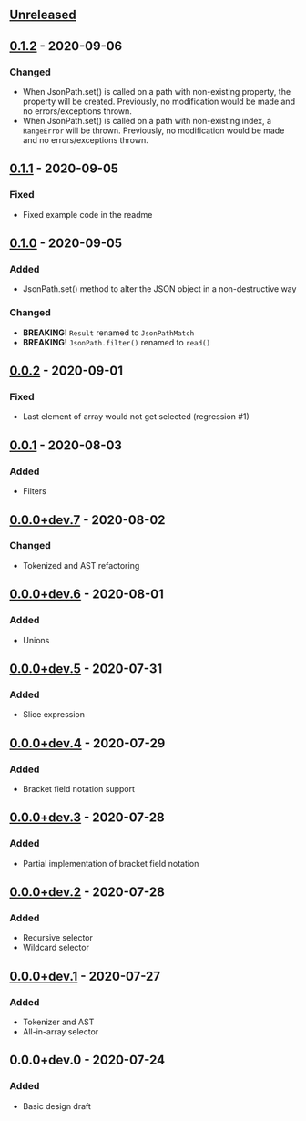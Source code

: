 ## [Unreleased]
## [0.1.2] - 2020-09-06
### Changed
- When JsonPath.set() is called on a path with non-existing property, the property will be created. 
Previously, no modification would be made and no errors/exceptions thrown.
- When JsonPath.set() is called on a path with non-existing index, a `RangeError` will be thrown. 
Previously, no modification would be made and no errors/exceptions thrown.

## [0.1.1] - 2020-09-05
### Fixed
- Fixed example code in the readme

## [0.1.0] - 2020-09-05
### Added
- JsonPath.set() method to alter the JSON object in a non-destructive way

### Changed
- **BREAKING!** `Result` renamed to `JsonPathMatch`
- **BREAKING!**  `JsonPath.filter()` renamed to `read()`

## [0.0.2] - 2020-09-01
### Fixed
- Last element of array would not get selected (regression #1)

## [0.0.1] - 2020-08-03
### Added
- Filters

## [0.0.0+dev.7] - 2020-08-02
### Changed
- Tokenized and AST refactoring

## [0.0.0+dev.6] - 2020-08-01
### Added
- Unions

## [0.0.0+dev.5] - 2020-07-31
### Added
- Slice expression

## [0.0.0+dev.4] - 2020-07-29
### Added
- Bracket field notation support

## [0.0.0+dev.3] - 2020-07-28
### Added
- Partial implementation of bracket field notation

## [0.0.0+dev.2] - 2020-07-28
### Added
- Recursive selector
- Wildcard selector

## [0.0.0+dev.1] - 2020-07-27
### Added
- Tokenizer and AST
- All-in-array selector

## 0.0.0+dev.0 - 2020-07-24
### Added
- Basic design draft

[Unreleased]: https://github.com/f3ath/jessie/compare/0.1.2...HEAD
[0.1.2]: https://github.com/f3ath/jessie/compare/0.1.1...0.1.2
[0.1.1]: https://github.com/f3ath/jessie/compare/0.1.0...0.1.1
[0.1.0]: https://github.com/f3ath/jessie/compare/0.0.2...0.1.0
[0.0.2]: https://github.com/f3ath/jessie/compare/0.0.1...0.0.2
[0.0.1]: https://github.com/f3ath/jessie/compare/0.0.0+dev.7...0.0.1
[0.0.0+dev.7]: https://github.com/f3ath/jessie/compare/0.0.0+dev.6...0.0.0+dev.7
[0.0.0+dev.6]: https://github.com/f3ath/jessie/compare/0.0.0+dev.5...0.0.0+dev.6
[0.0.0+dev.5]: https://github.com/f3ath/jessie/compare/0.0.0+dev.4...0.0.0+dev.5
[0.0.0+dev.4]: https://github.com/f3ath/jessie/compare/0.0.0+dev.3...0.0.0+dev.4
[0.0.0+dev.3]: https://github.com/f3ath/jessie/compare/0.0.0+dev.2...0.0.0+dev.3
[0.0.0+dev.2]: https://github.com/f3ath/jessie/compare/0.0.0+dev.1...0.0.0+dev.2
[0.0.0+dev.1]: https://github.com/f3ath/jessie/compare/0.0.0+dev.0...0.0.0+dev.1